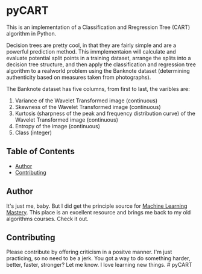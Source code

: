 # pyCART

This is an implementation of a Classification and Rregression Tree (CART) algorithm in Python.

Decision trees are pretty cool, in that they are fairly simple and are a powerful prediction method. This immplementaion will calculate and evaluate potential split points in a training dataset, arrange the splits into a decision tree structure, and then apply the classification and regression tree algorithm to a realworld problem using the Banknote dataset (determining authenticity based on measures taken from photographs).

The Banknote dataset has five columns, from first to last, the varibles are:
1. Variance of the Wavelet Transformed image (continuous)
2. Skewness of the Wavelet Transformed image (continuous)
3. Kurtosis (sharpness of the peak and frequency distribution curve) of the Wavelet Transformed image (continuous)
4. Entropy of the image (continuous)
5. Class (integer)

## Table of Contents

- [Author](#author)
- [Contributing](#contributing)

## Author

It's just me, baby. But I did get the principle source for [Machine Learning Mastery](https://machinelearningmastery.com/). This place is an excellent resource and brings me back to my old algorithms courses. Check it out.

## Contributing

Please contribute by offering criticism in a positve manner. I'm just practicing, so no need to be a jerk. You got a way to do something harder, better, faster, stronger? Let me know. I love learning new things. # pyCART

